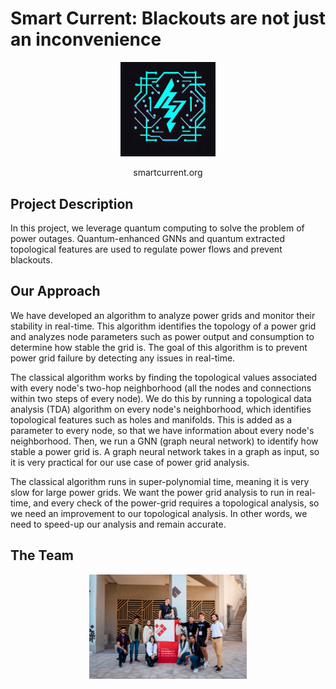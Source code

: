 # Smart Current: Blackouts are not just an inconvenience
<p align="center">
  <img src="images/logo.jpg"
  width=30%/>
</p>
<p align="center">
  smartcurrent.org
</p>


## Project Description

In this project, we leverage quantum computing to solve the problem of power outages. Quantum-enhanced GNNs and quantum extracted topological features are used to regulate power flows and prevent blackouts.


## Our Approach

We have developed an algorithm to analyze power grids and monitor their stability in real-time. This algorithm identifies the topology of a power grid and analyzes node parameters such as power output and consumption to determine how stable the grid is. The goal of this algorithm is to prevent power grid failure by detecting any issues in real-time.

The classical algorithm works by finding the topological values associated with every node's two-hop neighborhood (all the nodes and connections within two steps of every node). We do this by running a topological data analysis (TDA) algorithm on every node's neighborhood, which identifies topological features such as holes and manifolds. This is added as a parameter to every node, so that we have information about every node's neighborhood. Then, we run a GNN (graph neural network) to identify how stable a power grid is. A graph neural network takes in a graph as input, so it is very practical for our use case of power grid analysis. 

The classical algorithm runs in super-polynomial time, meaning it is very slow for large power grids. We want the power grid analysis to run in real-time, and every check of the power-grid requires a topological analysis, so we need an improvement to our topological analysis. In other words, we need to speed-up our analysis and remain accurate. 


## The Team
<p align="center">
  <img src="images/team.jpg"
  width=50%/>
</p>
